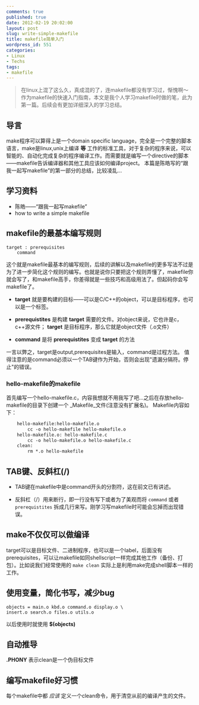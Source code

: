 ```yaml
---
comments: true
published: true
date: 2012-02-19 20:02:00
layout: post
slug: write-simple-makefile
title: makefile简单入门
wordpress_id: 551
categories:
- Linux
- Techs
tags:
- makefile
---
```


> 在linux上混了这么久，真成混的了，连makefile都没有学习过，惭愧啊～作为makefile的快速入门指南，本文是我个人学习makefile时做的笔，此为第一篇。后续会有更加详细深入的学习总结。







## 导言






make程序可以算得上是一个domain specific language，完全是一个完整的脚本语言，make是linux,unix上编译 **等** 工作的标准工具，对于复杂的程序来说，可以智能的、自动化完成复杂的程序编译工作。而需要就是编写一个directive的脚本——makefile告诉编译器和其他工具应该如何编译project。 本篇是陈皓写的“跟我一起写makefile”的第一部分的总结，比较凌乱…

## 学习资料
	
  * 陈皓——“跟我一起写makefile”	
  * how to write a simple makefile<!-- more -->

## makefile的最基本编写规则
    
    target : prerequisites
        command


这个就是makefile最基本的编写规则，后续的讲解以及makefile的更多写法不过是为了进一步简化这个规则的编写。也就是说你只要把这个规则弄懂了，makefile你就会写了，和makefile高手，你差得就是一些技巧和高级用法了。但起码你会写makefile了。

	
  * **target** 就是要构建的目标——可以是C/C++的object，可以是目标程序，也可以是一个标签。

	
  * **prerequistites** 是构建 **target** 需要的文件。对object来说，它也许是c，c++源文件； **target** 是目标程序，那么它就是object文件（.o文件）

	
  * **command** 是将 **prerequistites** 变成 **target** 的方法


一言以弊之，target是output,prerequisites是输入，command是过程方法。 值得注意的是command必须以一个TAB键作为开始，否则会出现"遗漏分隔符。停止"的错误。

### hello-makefile的makefile

首先编写一个hello-makefile.c，内容我想就不用我写了吧…之后在存放hello-makefile的目录下创建一个 _Makefile_文件(注意没有扩展名)。 Makefile内容如下：

```makefile    
    hello-makefile:hello-makefile.o
        cc -o hello-makefile hello-makefile.o
    hello-makefile.o: hello-makefile.c
        cc -o hello-makefile.o hello-makefile.c
    clean:
        rm *.o hello-makefile
```

## TAB键、反斜杠(/)

	
  * TAB键在makefile中是command开头的分割符，这在前文已有讲述。

  * 反斜杠（/）用来断行，即一行没有写下或者为了美观而将 `command` 或者 `prerequistites` 拆成几行来写。刚学习写makefile时可能会忘掉而出现错误。

## make不仅仅可以做编译

target可以是目标文件、二进制程序，也可以是一个label，后面没有prerequisites，可以让makefile如同shellscript一样完成其他工作（备份、打包）。比如说我们经常使用的 `make clean` 实际上是利用make完成shell脚本一样的工作。

## 使用变量，简化书写，减少bug
    
    objects = main.o kbd.o command.o display.o \
    insert.o search.o files.o utils.o


以后使用时就使用 **$(objects)**


## 自动推导


**.PHONY** 表示clean是一个伪目标文件

## 编写makefile好习惯


每个makefile中都 _应该_ 定义一个clean命令，用于清空从前的编译产生的文件。


